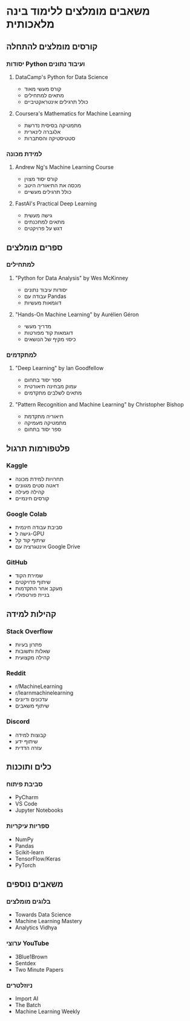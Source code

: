 # משאבים מומלצים ללימוד בינה מלאכותית

## קורסים מומלצים להתחלה

### יסודות Python ועיבוד נתונים
1. DataCamp's Python for Data Science
   - קורס מעשי מאוד
   - מתאים למתחילים
   - כולל תרגילים אינטראקטיביים

2. Coursera's Mathematics for Machine Learning
   - מתמטיקה בסיסית נדרשת
   - אלגברה לינארית
   - סטטיסטיקה והסתברות

### למידת מכונה
1. Andrew Ng's Machine Learning Course
   - קורס יסוד מצוין
   - מכסה את התיאוריה היטב
   - כולל תרגילים מעשיים

2. FastAI's Practical Deep Learning
   - גישה מעשית
   - מתאים למתכנתים
   - דגש על פרויקטים

## ספרים מומלצים

### למתחילים
1. "Python for Data Analysis" by Wes McKinney
   - יסודות עיבוד נתונים
   - עבודה עם Pandas
   - דוגמאות מעשיות

2. "Hands-On Machine Learning" by Aurélien Géron
   - מדריך מעשי
   - דוגמאות קוד מפורטות
   - כיסוי מקיף של הנושאים

### למתקדמים
1. "Deep Learning" by Ian Goodfellow
   - ספר יסוד בתחום
   - עמוק מבחינה תיאורטית
   - מתאים לשלבים מתקדמים

2. "Pattern Recognition and Machine Learning" by Christopher Bishop
   - תיאוריה מתקדמת
   - מתמטיקה מעמיקה
   - ספר יסוד בתחום

## פלטפורמות תרגול

### Kaggle
- תחרויות למידת מכונה
- דאטה סטים מגוונים
- קהילה פעילה
- קורסים חינמיים

### Google Colab
- סביבת עבודה חינמית
- גישה ל-GPU
- שיתוף קוד קל
- אינטגרציה עם Google Drive

### GitHub
- שמירת הקוד
- שיתוף פרויקטים
- מעקב אחר התקדמות
- בניית פורטפוליו

## קהילות למידה

### Stack Overflow
- פתרון בעיות
- שאלות ותשובות
- קהילה מקצועית

### Reddit
- r/MachineLearning
- r/learnmachinelearning
- עדכונים ודיונים
- שיתוף משאבים

### Discord
- קבוצות למידה
- שיתוף ידע
- עזרה הדדית

## כלים ותוכנות

### סביבת פיתוח
- PyCharm
- VS Code
- Jupyter Notebooks

### ספריות עיקריות
- NumPy
- Pandas
- Scikit-learn
- TensorFlow/Keras
- PyTorch

## משאבים נוספים

### בלוגים מומלצים
- Towards Data Science
- Machine Learning Mastery
- Analytics Vidhya

### ערוצי YouTube
- 3Blue1Brown
- Sentdex
- Two Minute Papers

### ניוזלטרים
- Import AI
- The Batch
- Machine Learning Weekly